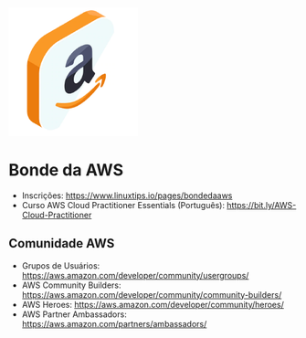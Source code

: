 ![BondeDaAWS](/images/bonde-da-aws.png)

# Bonde da AWS

- Inscrições: https://www.linuxtips.io/pages/bondedaaws
- Curso AWS Cloud Practitioner Essentials (Português): https://bit.ly/AWS-Cloud-Practitioner

## Comunidade AWS

- Grupos de Usuários: https://aws.amazon.com/developer/community/usergroups/
- AWS Community Builders: https://aws.amazon.com/developer/community/community-builders/
- AWS Heroes: https://aws.amazon.com/developer/community/heroes/
- AWS Partner Ambassadors: https://aws.amazon.com/partners/ambassadors/
